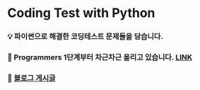 # Coding Test with Python
### :bulb: 파이썬으로 해결한 코딩테스트 문제들을 담습니다.

### :whale: Programmers 1단계부터 차근차근 올리고 있습니다. [LINK](https://school.programmers.co.kr/learn/challenges)

### :key: [블로그 게시글](https://coding-archive31.tistory.com/category/%EC%BD%94%EB%94%A9%ED%85%8C%EC%8A%A4%ED%8A%B8)

